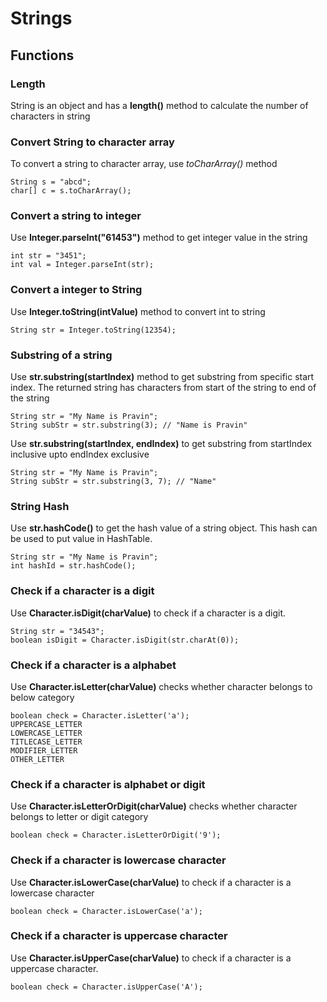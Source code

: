 # Strings

## Functions

### Length
String is an object and has a **length()** method to calculate the number of characters in string

### Convert String to character array
To convert a string to character array, use *toCharArray()* method
```
String s = "abcd";
char[] c = s.toCharArray();
```

### Convert a string to integer
Use **Integer.parseInt("61453")** method to get integer value in the string
```
int str = "3451"; 
int val = Integer.parseInt(str);
```

### Convert a integer to String
Use **Integer.toString(intValue)** method to convert int to string
```
String str = Integer.toString(12354);
```

### Substring of a string
Use **str.substring(startIndex)** method to get substring from specific start index. The returned string
has characters from start of the string to end of the string
```
String str = "My Name is Pravin";
String subStr = str.substring(3); // "Name is Pravin"
```

Use **str.substring(startIndex, endIndex)** to get substring
from startIndex inclusive upto endIndex exclusive
```
String str = "My Name is Pravin";
String subStr = str.substring(3, 7); // "Name"
```

### String Hash
Use **str.hashCode()** to get the hash value of a string object. This hash can be used to put value in HashTable.
```
String str = "My Name is Pravin";
int hashId = str.hashCode();
```

### Check if a character is a digit
Use **Character.isDigit(charValue)** to check if a character is a digit.
```
String str = "34543";
boolean isDigit = Character.isDigit(str.charAt(0));
```

### Check if a character is a alphabet
Use **Character.isLetter(charValue)** checks whether character belongs to below category
```
boolean check = Character.isLetter('a');
UPPERCASE_LETTER
LOWERCASE_LETTER
TITLECASE_LETTER
MODIFIER_LETTER
OTHER_LETTER
```

### Check if a character is alphabet or digit
Use **Character.isLetterOrDigit(charValue)** checks whether character belongs to letter or digit category
```
boolean check = Character.isLetterOrDigit('9');
```

### Check if a character is lowercase character
Use **Character.isLowerCase(charValue)** to check if a character is a lowercase character
```
boolean check = Character.isLowerCase('a');
```

### Check if a character is uppercase character
Use **Character.isUpperCase(charValue)** to check if a character is a uppercase character.
```
boolean check = Character.isUpperCase('A');
```
